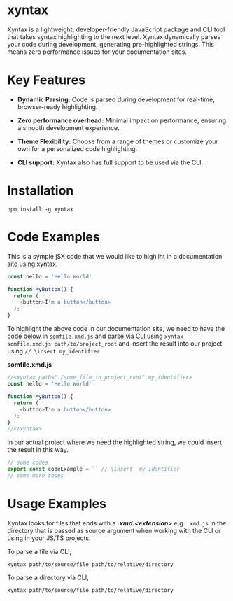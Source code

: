 # xyntax
Xyntax is a lightweight, developer-friendly JavaScript package and CLI tool that takes syntax highlighting to the next level. Xyntax dynamically parses your code during development, generating pre-highlighted strings. This means zero performance issues for your documentation sites. 



# Key Features

- **Dynamic Parsing:** Code is parsed during development for real-time, browser-ready highlighting.    

- **Zero performance overhead:** Minimal impact on performance, ensuring a smooth development experience.    

- **Theme Flexibility:** Choose from a range of themes or customize your own for a personalized code highlighting.    

- **CLI support:** Xyntax also has full support to be used via the CLI.    

# Installation
```
npm install -g xyntax
```
# Code Examples
This is a symple jSX code that we would like to highliht in a documentation site using xyntax.
```js
const hello = 'Hello World'

function MyButton() {
  return (
    <button>I'm a button</button>
  );
}

```    

To highlight the above code in our documentation site, we need to have the code below in `somfile.xmd.js` and parse via CLI using `xyntax somfile.xmd.js path/to/project_root` and insert the result into our project using `// \insert my_identifier`    

**somfile.xmd.js**
```js
//<xyntax path="./some_file_in_project_root" my_identifier>
const hello = 'Hello World'

function MyButton() {
  return (
    <button>I'm a button</button>
  );
}
//</xyntax>
```   

In our actual project where we need the highlighted string, we could insert the result in this way.    
```js
// some codes
export const codeExample = `` // \insert  my_identifier    
// some more codes
```

# Usage Examples
Xyntax looks for files that ends with a ***.xmd.&lt;extension&gt;*** e.g. `.xmd.js` in the directory that is passed as source argument when working with the CLI or using in your JS/TS projects.     

To parse a file via CLI,
```
xyntax path/to/source/file path/to/relative/directory
```    

To parse a directory via CLI,
```
xyntax path/to/source/file path/to/relative/directory
```    
